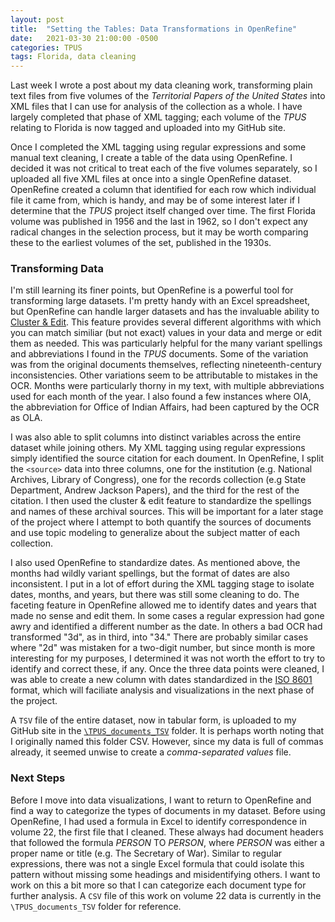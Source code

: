 ```yaml
---
layout: post
title:  "Setting the Tables: Data Transformations in OpenRefine"
date:   2021-03-30 21:00:00 -0500
categories: TPUS
tags: Florida, data cleaning
---
```


Last week I wrote a post about my data cleaning work, transforming plain text files from five volumes of the *Territorial Papers of the United States* into XML files that I can use for analysis of the collection as a whole. I have largely completed that phase of XML tagging; each volume of the *TPUS* relating to Florida is now tagged and uploaded into my GitHub site. 

Once I completed the XML tagging using regular expressions and some manual text cleaning, I create a table of the data using OpenRefine. I decided it was not critical to treat each of the five volumes separately, so I uploaded all five XML files at once into a single OpenRefine dataset. OpenRefine created a column that identified for each row which individual file it came from, which is handy, and may be of some interest later if I determine that the *TPUS* project itself changed over time. The first Florida volume was published in 1956 and the last in 1962, so I don't expect any radical changes in the selection process, but it may be worth comparing these to the earliest volumes of the set, published in the 1930s.

### Transforming Data

I'm still learning its finer points, but OpenRefine is a powerful tool for transforming large datasets. I'm pretty handy with an Excel spreadsheet, but OpenRefine can handle larger datasets and has the invaluable ability to [Cluster & Edit](https://docs.openrefine.org/manual/cellediting/#cluster-and-edit). This feature provides several different algorithms with which you can match similiar (but not exact) values in your data and merge or edit them as needed. This was particularly helpful for the many variant spellings and abbreviations I found in the *TPUS* documents. Some of the variation was from the original documents themselves, reflecting nineteenth-century inconsistencies. Other variations seem to be attributable to mistakes in the OCR. Months were particularly thorny in my text, with multiple abbreviations used for each month of the year. I also found a few instances where OIA, the abbreviation for Office of Indian Affairs, had been captured by the OCR as OLA.

I was also able to split columns into distinct variables across the entire dataset while joining others. My XML tagging using regular expressions simply identified the source citation for each doument. In OpenRefine, I split the ``<source>`` data into three columns, one for the institution (e.g. National Archives, Library of Congress), one for the records collection (e.g State Department, Andrew Jackson Papers), and the third for the rest of the citation. I then used the cluster & edit feature to standardize the spellings and names of these archival sources. This will be important for a later stage of the project where I attempt to both quantify the sources of documents and use topic modeling to generalize about the subject matter of each collection. 

I also used OpenRefine to standardize dates. As mentioned above, the months had wildly variant spellings, but the format of dates are also inconsistent. I put in a lot of effort during the XML tagging stage to isolate dates, months, and years, but there was still some cleaning to do. The faceting feature in OpenRefine allowed me to identify dates and years that made no sense and edit them. In some cases a regular expression had gone awry and identified a different number as the date. In others a bad OCR had transformed "3d", as in third, into "34." There are probably similar cases where "2d" was mistaken for a two-digit number, but since month is more interesting for my purposes, I determined it was not worth the effort to try to identify and correct these, if any. Once the three data points were cleaned, I was able to create a new column with dates standardized in the [ISO 8601](https://en.wikipedia.org/wiki/ISO_8601) format, which will faciliate analysis and visualizations in the next phase of the project.

A ``TSV`` file of the entire dataset, now in tabular form, is uploaded to my GitHub site in the [``\TPUS_documents_TSV``](https://github.com/adambeauchamp/archives-assemble-florida/tree/main/TPUS/TPUS_documents_TSV) folder. It is perhaps worth noting that I originally named this folder CSV. However, since my data is full of commas already, it seemed unwise to create a *comma-separated values* file.

### Next Steps

Before I move into data visualizations, I want to return to OpenRefine and find a way to categorize the types of documents in my dataset. Before using OpenRefine, I had used a formula in Excel to identify correspondence in volume 22, the first file that I cleaned. These always had document headers that followed the formula *PERSON* TO *PERSON*, where *PERSON* was either a proper name or title (e.g. The Secretary of War). Similar to regular expressions, there was not a single Excel formula that could isolate this pattern without missing some headings and misidentifying others. I want to work on this a bit more so that I can categorize each document type for further analysis. A ``CSV`` file of this work on volume 22 data is currently in the ``\TPUS_documents_TSV`` folder for reference.